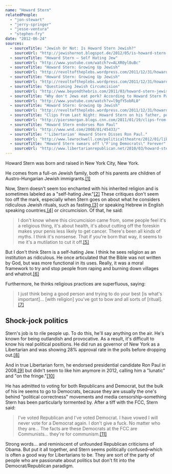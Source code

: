 ```yaml
---
name: "Howard Stern"
relatedPeople:
  - "jon-stewart"
  - "jerry-springer"
  - "jesse-ventura"
  - "stephen-fry"
date: "2012-06-24"
sources:
  - sourceTitle: "Jewish Or Not: Is Howard Stern Jewish?"
    sourceUrl: "http://jewishornot.blogspot.de/2012/05/is-howard-stern-jewish.html"
  - sourceTitle: "Howard Stern – Self Hating Jew"
    sourceUrl: "http://www.youtube.com/watch?v=ALXR0yl0uBc"
  - sourceTitle: "Howard Stern: Growing Up Jewish"
    sourceUrl: "http://revoltoftheplebs.wordpress.com/2011/12/31/howard-stern-being-a-jew-sucks/"
  - sourceTitle: "Howard Stern: Growing Up Jewish"
    sourceUrl: "http://revoltoftheplebs.wordpress.com/2011/12/31/howard-stern-being-a-jew-sucks/"
  - sourceTitle: "Questioning Jewish Circumcision"
    sourceUrl: "http://www.beyondthebris.com/2011/03/howard-stern-jewish-intactivist.html"
  - sourceTitle: "Why don't Jews eat pork? According to Howard Stern Part 1."
    sourceUrl: "http://www.youtube.com/watch?v=l9gfY5obRL0"
  - sourceTitle: "Howard Stern: Growing Up Jewish"
    sourceUrl: "http://revoltoftheplebs.wordpress.com/2011/12/31/howard-stern-being-a-jew-sucks/"
  - sourceTitle: "Clips From Last Night: Howard Stern on his father, politics and… Miley Cyrus – Piers Morgan"
    sourceUrl: "http://piersmorgan.blogs.cnn.com/2011/01/19/clips-from-last-night-howard-stern-on-his-father-politics-and-miley-cyrus/"
  - sourceTitle: "Howard Stern endorses Ron Paul"
    sourceUrl: "http://www.wnd.com/2008/01/45433/"
  - sourceTitle: "'Libertarian' Howard Stern Disses Ron Paul."
    sourceUrl: "http://www.lewrockwell.com/politicaltheatre/2012/01/libertarian-howard-stern-disses-ron-paul/"
  - sourceTitle: "Howard Stern swears off \"F'ing Democrats\" Forever"
    sourceUrl: "http://www.libertarianrepublican.net/2010/03/howard-stern-swears-off-democrats-fing.html"
---
```


Howard Stern was born and raised in New York City, New York.

He comes from a full-on Jewish family, both of his parents are children of Austro-Hungarian Jewish immigrants.<a class="source-citation" href="http://jewishornot.blogspot.de/2012/05/is-howard-stern-jewish.html" title="Jewish Or Not: Is Howard Stern Jewish?">[1]</a>

Now, Stern doesn't seem too enchanted with his inherited religion and is sometimes labeled as a "self-hating Jew."<a class="source-citation" href="http://www.youtube.com/watch?v=ALXR0yl0uBc" title="Howard Stern – Self Hating Jew">[2]</a> These critiques don't seem too off the mark, especially when Stern goes on about what he considers ridiculous Jewish rituals, such as fasting,<a class="source-citation" href="http://revoltoftheplebs.wordpress.com/2011/12/31/howard-stern-being-a-jew-sucks/" title="Howard Stern: Growing Up Jewish">[3]</a> or speaking Hebrew in English speaking countries,<a class="source-citation" href="http://revoltoftheplebs.wordpress.com/2011/12/31/howard-stern-being-a-jew-sucks/" title="Howard Stern: Growing Up Jewish">[4]</a> or circumcision. Of that, he said:

>I don't know where this circumcision came from, some people feel it's a religious thing, it's about health, it's about cutting off the foreskin makes your penis less likely to get cancer. There's been all kinds of myths. I think it's nonsense. That if you're born that way, it seems to me it's a mutilation to cut it off.<a class="source-citation" href="http://www.beyondthebris.com/2011/03/howard-stern-jewish-intactivist.html" title="Questioning Jewish Circumcision">[5]</a>

But I don't think Stern is a self-hating Jew. I think he sees religion as an institution as ridiculous. He once articulated that the Bible was not written by God, but was more functional in its uses. Really, it was a moral framework to try and stop people from raping and burning down villages and whatnot.<a class="source-citation" href="http://www.youtube.com/watch?v=l9gfY5obRL0" title="Why don&apos;t Jews eat pork? According to Howard Stern Part 1.">[6]</a>

Furthermore, he thinks religious practices are superfluous, saying:

>I just think being a good person and trying to do your best [is what's important]… [with religion] you've got to bow and all sorts of [ritual].<a class="source-citation" href="http://revoltoftheplebs.wordpress.com/2011/12/31/howard-stern-being-a-jew-sucks/" title="Howard Stern: Growing Up Jewish">[7]</a>

## Shock-jock politics

Stern's job is to rile people up. To do this, he'll say anything on the air. He's known for being outlandish and provocative. As a result, it's difficult to know his real political positions. He did run as governor of New York as a Libertarian and was showing 28% approval rate in the polls before dropping out.<a class="source-citation" href="http://piersmorgan.blogs.cnn.com/2011/01/19/clips-from-last-night-howard-stern-on-his-father-politics-and-miley-cyrus/" title="Clips From Last Night: Howard Stern on his father, politics and… Miley Cyrus – Piers Morgan">[8]</a>

And in true Libertarian form, he endorsed presidential candidate Ron Paul in 2008,<a class="source-citation" href="http://www.wnd.com/2008/01/45433/" title="Howard Stern endorses Ron Paul">[9]</a> but didn't seem to like him anymore in 2012, calling him a "lunatic" and "on the fringe."<a class="source-citation" href="http://www.lewrockwell.com/politicaltheatre/2012/01/libertarian-howard-stern-disses-ron-paul/" title="&apos;Libertarian&apos; Howard Stern Disses Ron Paul.">[10]</a>

He has admitted to voting for both Republicans and Democrat, but the bulk of his ire seems to go to Democrats, because they are usually the one's behind "political correctness" movements and media censorship–something Stern has been particularly tormented by. After a tiff with the FCC, Stern said:

>I've voted Republican and I've voted Democrat. I have vowed I will never vote for a Democrat again. I don't give a fuck. No matter who they are… The facts are these Democrats at the FCC are Communists… they're for communism.<a class="source-citation" href="http://www.libertarianrepublican.net/2010/03/howard-stern-swears-off-democrats-fing.html" title="Howard Stern swears off &quot;F&apos;ing Democrats&quot; Forever">[11]</a>

Strong words… and reminiscent of unfounded Republican criticisms of Obama. But put it all together, and Stern seems politically confused–which is often a good way for Libertarians to be. They are sort of the party of people who are passionate about politics but don't fit into the Democrat/Republican paradigm.